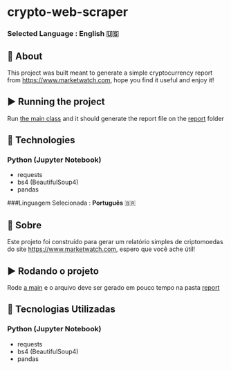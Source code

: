 # crypto-web-scraper

### Selected Language : **English** 🇺🇸

## 📖 About
This project was built meant to generate a simple cryptocurrency report from https://www.marketwatch.com, hope you find it useful and enjoy it! 

## ▶ Running the project 
Run [the main class](main.py) and it should generate the report file on the [report](report) folder

## 🔮 Technologies
### Python (Jupyter Notebook)
* requests
* bs4 (BeautifulSoup4)
* pandas

###Linguagem Selecionada : **Português** 🇧🇷 

## 📖 Sobre
Este projeto foi construído para gerar um relatório simples de criptomoedas do site https://www.marketwatch.com, espero que você ache útil!

## ▶ Rodando o projeto
Rode [a main](main.py) e o arquivo deve ser gerado em pouco tempo na pasta [report](report)

## 🔮 Tecnologias Utilizadas
### Python (Jupyter Notebook)
* requests
* bs4 (BeautifulSoup4)
* pandas
